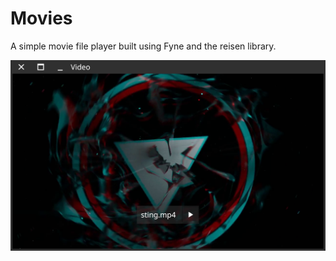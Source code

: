 # Movies

A simple movie file player built using Fyne and the reisen library.

![](img/screenshot.png)
